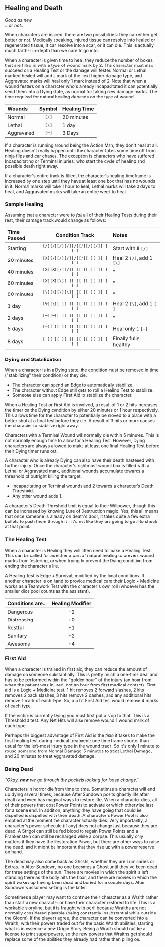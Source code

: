 ## Healing and Death
_Good as new<br />
...or not..._

When characters are injured, there are two possibilities: they can either get
better or not. Medically speaking, injured tissue can resolve into healed or
regenerated tissue, it can resolve into a scar, or it can die. This is actually
much farther in-depth than we care to go into.

When a character is given time to heal, they reduce the number of boxes that are
filled in with a type of wound mark by 2. The character must also succeed on a
Healing Test or the damage will fester: Normal or Lethal marked healed will add
a mark of the next higher damage type, and Aggravated marks will heal only 1
mark instead of 2. Note that when a wound festers on a character who's already
Incapacitated it can potentially send them into a Dying state, as normal for
taking new damage marks. The time required for natural healing depends on the
type of wound.

| Wounds | Symbol | Healing Time |
|:-------|:------:|:-------------|
| Normal | <tt>[/]</tt> | 20 minutes |
| Lethal | <tt>[\\]</tt> | 1 day |
| Aggravated | <tt>[<s> </s>]</tt> | 3 Days |

If a character is running around being the Action Man, they don't heal at all.
Healing doesn't really happen until the character takes some time off from ninja
flips and car chases. The exception is characters who have suffered
Incapacitating or Terminal injuries, who start the cycle of healing and possible
death right away.

If a character's entire track is filled, the character's healing timeframe is
increased by one step until they have at least one box that has no wounds in it.
Normal marks will take 1 hour to heal, Lethal marks will take 3 days to heal,
and Aggravated marks will take an entire week to heal.

### Sample Healing

Assuming that a character were to _fail_ all of their Healing Tests during their
rest, their damage track would change as follows:

| Time Passed | Condition Track | Notes |
|:-|:-:|:-|
| Starting | <tt>[/][/][/][/][/][/][/][/][ ][ ]</tt> | Start with 8 <tt>[/]</tt>
| 20 minutes | <tt>[X][/][/][/][/][/][ ][ ][ ][ ]</tt> | Heal 2 <tt>[/]</tt>, add 1 <tt>[\\]</tt>
| 40 minutes | <tt>[X][X][/][/][ ][ ][ ][ ][ ][ ]</tt> | "
| 60 minutes | <tt>[X][X][\\][ ][ ][ ][ ][ ][ ][ ]</tt> | "
| 80 minutes | <tt>[\\][\\][\\][\\][ ][ ][ ][ ][ ][ ]</tt> | "
| 1 day | <tt>[<s>\\</s>][\\][ ][ ][ ][ ][ ][ ][ ][ ]</tt> | Heal 2 <tt>[\\]</tt>, add 1 <tt>[<s> </s>]</tt>
| 2 days | <tt>[<s> </s>][<s> </s>][ ][ ][ ][ ][ ][ ][ ][ ]</tt> | "
| 5 days | <tt>[<s> </s>][ ][ ][ ][ ][ ][ ][ ][ ][ ]</tt> | Heal only 1 <tt>[<s> </s>]</tt>
| 8 days | <tt>[ ][ ][ ][ ][ ][ ][ ][ ][ ][ ]</tt> | Finally fully healthy

### Dying and Stabilization

When a character is in a Dying state, the condition must be removed in time
("stabilizing" their condition) or they die.

* The character can spend an Edge to automatically stabilize.
* The character without Edge still gets to roll a Healing Test to stabilize.
* Someone else can apply First Aid to stabilize the character.

When a Healing Test or First Aid is involved, a result of 1 or 2 hits increases
the timer on the Dying condition by either 20 minutes or 1 hour respectively.
This allows time for the character to potentially be moved to a place with a
better shot at a final test before they die. A result of 3 hits or more causes
the character to stabilize right away.

Characters with a Terminal Wound will normally die within 5 minutes. This is not
normally enough time to allow for a Healing Test. However, Dying characters are
always allowed to make at least one final Healing Test before their Dying timer
runs out.

A character who is already Dying can also have their death hastened with further
injury. Once the character's rightmost wound box is filled with a Lethal or
Aggravated mark, additional wounds accumulate towards a threshold of outright
killing the target.

* Incapacitating or Terminal wounds add 2 towards a character's Death Threshold.
* Any other wound adds 1.

A character's Death Threshold limit is equal to their Willpower, though this can
be increased by knowing Lure of Destruction magic. Yes, this all means that once
someone is already on death's door, it takes quite a few extra bullets to push
them through it - it's not like they are going to go _into_ shock at that point.

### The Healing Test

When a character is Healing they will often need to make a Healing Test. This
can be called for as either a part of natural healing to prevent wound marks
from festering, or when trying to prevent the Dying condition from ending the
character's life.

A Healing Test is Edge + Survival, modified by the local conditions. If another
character is on hand to provide medical care their Logic + Medicine works as a
Teamwork Test with the character's own roll (whoever has the smaller dice pool
counts as the assistant).

| Conditions are... | Healing Modifier |
|:------------------|:----------------:|
| Dangerous | -2 |
| Distressing | +0 |
| Restful | +1 |
| Sanitary | +2 |
| Awesome | +4 |

### First Aid

When a character is trained in first aid, they can reduce the amount of damage
on someone substantially. This is pretty much a one-time deal and has to be
performed within the "golden hour" of the injury (an hour from when the patient
was injured, not an hour from first medical contact). First aid is a Logic +
Medicine test. 1 hit removes 2 forward slashes, 2 hits removes 2 back slashes, 3
hits remove 2 dashes, and any additional hits remove 1 mark of each type. So, a
5 hit First Aid test would remove 4 marks of each type.

If the victim is currently Dying you must first put a stop to that. This is a
Threshold 3 test. Any Net Hits will also remove wound 1 wound mark of each type.

Perhaps the biggest advantage of First Aid is the _time_ it takes to make the
first healing test during medical treatment: one time frame shorter than usual
for the left-most injury type in the wound track. So it's only 1 minute to rouse
someone from Normal Damage, 5 minutes to treat Lethal Damage, and 20 minutes to
treat Aggravated damage.

### Being Dead
_"Okay, **now** we go through the pockets looking for loose change."_

Characters in horror die from time to time. Sometimes a character will end up
dying several times, because After Sundown posits ghastly life after death and
even has magical ways to restore life. When a character dies, all of their
powers that cost Power Points to activate or which otherwise last for a scene
end. In addition, anything they have going that could be dispelled is dispelled
with their death. A character's Power Pool is also emptied at the moment the
character actually dies. Very importantly, a character's power schedule (if any)
does not change just because they are dead. A Strigoi can still be fed blood to
regain Power Points and a Frankenstein can still be recharged while a corpse.
This usually only matters if they have the Restoration Power, but there are
other ways to raise the dead, and it might be important that they rise up with a
power reserve on hand.

The dead may also come back as Ghosts, whether they are Luminaries or Extras. In
After Sundown, no one becomes a Ghost until they've been dead for three settings
of the sun. There are movies in which the spirit is left standing there as the
body hits the floor, and there are movies in which the spirit wakes up having
been dead and buried for a couple days. After Sundown's assumed setting is the
latter.

Sometimes a player may want to continue their character as a Wraith rather than
start a new character or have their character restored to life. This is a
workable storyline, but it is fraught with peril because Wraiths are not
normally considered playable (being constantly insubstantial while outside the
Gloom). If the players agree, the character can be converted into a Wraith, with
their powers traded out for the basic Wraith abilities, starting what is in
essence a new Origin Story. Being a Wraith should not be a license to print
superpowers, so the new powers that Wraiths get should replace some of the
abilities they already had rather than piling on.
